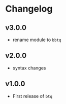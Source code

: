 # Changelog

<!--next-version-placeholder-->

## v3.0.0

- rename module to `bbtq`

## v2.0.0

- syntax changes

## v1.0.0

- First release of `btq`
